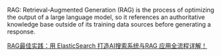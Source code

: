 RAG: Retrieval-Augmented Generation (RAG) is the process of optimizing the output of a large language model, so it references an authoritative knowledge base outside of its training data sources before generating a response.

[RAG最佳实践：用 ElasticSearch 打造AI搜索系统与RAG 应用全流程详解！](https://mp.weixin.qq.com/s/f-rOmA9ZNADtO_OorhuKVQ)